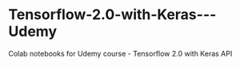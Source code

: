 # Tensorflow-2.0-with-Keras---Udemy
Colab notebooks for Udemy course - Tensorflow 2.0 with Keras API
